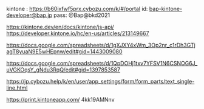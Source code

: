 kintone : https://b60ixfwf5prx.cybozu.com/k/#/portal
id: bap-kintone-developer@bap.jp
pass: @Bap@bkd2021

<!-- sử dung js api -->
https://kintone.dev/en/docs/kintone/js-api/
https://developer.kintone.io/hc/en-us/articles/213149667


<!-- report BAP  -->
https://docs.google.com/spreadsheets/d/1gXJXY4xWm_3Op2nr_c1rDh3GTjagT8yuaN9E5wHEpnw/edit#gid=1443009080

<!-- spec cụ thể  -->
https://docs.google.com/spreadsheets/d/1QpDOHj1txv7YFSV1N6CSNOG6J_uVGKOqsY_gNdu3RqQ/edit#gid=1397853587


<!-- đọc thêm về các element -->
https://jp.cybozu.help/k/en/user/app_settings/form/form_parts/text_single-line.html

<!-- PDF -->
https://print.kintoneapp.com/
4kk19AMNnv


